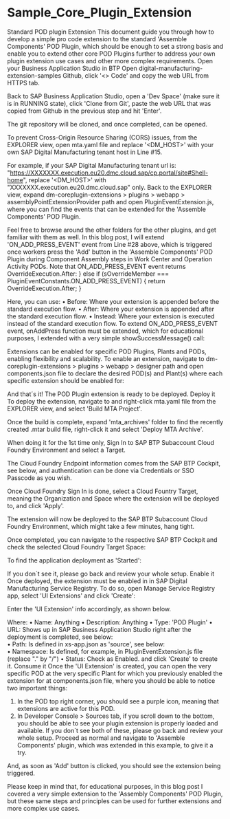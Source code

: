 # Sample_Core_Plugin_Extension
Standard POD plugin Extension
This document guide you through how to develop a simple pro code extension to the standard 'Assemble Components' POD Plugin, which should be enough to set a strong basis and enable you to extend other core POD Plugins further to address your own plugin extension use cases and other more complex requirements.
Open your Business Application Studio in BTP
Open digital-manufacturing-extension-samples Github, click '<> Code' and copy the web URL from HTTPS tab.
 
Back to SAP Business Application Studio, open a 'Dev Space' (make sure it is in RUNNING state), click 'Clone from Git', paste the web URL that was copied from Github in the previous step and hit 'Enter'.
 
The git repository will be cloned, and once completed, can be opened.
  
To prevent Cross-Origin Resource Sharing (CORS) issues, from the EXPLORER view, open mta.yaml file and replace '<DM_HOST>' with your own SAP Digital Manufacturing tenant host in Line #15.
 
For example, if your SAP Digital Manufacturing tenant url is: "https://XXXXXXX.execution.eu20.dmc.cloud.sap/cp.portal/site#Shell-home", replace '<DM_HOST>' with "XXXXXXX.execution.eu20.dmc.cloud.sap" only.
Back to the EXPLORER view, expand dm-coreplugin-extensions > plugins > webapp > assemblyPointExtensionProvider path and open PluginEventExtension.js, where you can find the events that can be extended for the 'Assemble Components' POD Plugin.
 
Feel free to browse around the other folders for the other plugins, and get familiar with them as well.
In this blog post, I will extend 'ON_ADD_PRESS_EVENT' event from Line #28 above, which is triggered once workers press the 'Add' button in the 'Assemble Components' POD Plugin during Component Assembly steps in Work Center and Operation Activity PODs.
Note that ON_ADD_PRESS_EVENT event returns OverrideExecution.After:
            } else if (sOverrideMember === PluginEventConstants.ON_ADD_PRESS_EVENT) {
                return OverrideExecution.After;
            }
 
Here, you can use:
•	Before: Where your extension is appended before the standard execution flow.
•	After: Where your extension is appended after the standard execution flow.
•	Instead: Where your extension is executed instead of the standard execution flow.
To extend ON_ADD_PRESS_EVENT event, onAddPress function must be extended, which for educational purposes, I extended with a very simple showSuccessMessage() call:


 
Extensions can be enabled for specific POD Plugins, Plants and PODs, enabling flexibility and scalability.
To enable an extension, navigate to dm-coreplugin-extensions > plugins > webapp > designer path and open components.json file to declare the desired POD(s) and Plant(s) where each specific extension should be enabled for:
 
And that´s it! The POD Plugin extension is ready to be deployed.
Deploy it
To deploy the extension, navigate to and right-click mta.yaml file from the EXPLORER view, and select 'Build MTA Project'.
 
Once the build is complete, expand 'mta_archives' folder to find the recently created .mtar build file, right-click it and select 'Deploy MTA Archive'.
 
When doing it for the 1st time only, Sign In to SAP BTP Subaccount Cloud Foundry Environment and select a Target.
 
The Cloud Foundry Endpoint information comes from the SAP BTP Cockpit, see below, and authentication can be done via Credentials or SSO Passcode as you wish.
 
Once Cloud Foundry Sign In is done, select a Cloud Fountry Target, meaning the Organization and Space where the extension will be deployed to, and click 'Apply'.
 
The extension will now be deployed to the SAP BTP Subaccount Cloud Foundry Environment, which might take a few minutes, hang tight.
 
Once completed, you can navigate to the respective SAP BTP Cockpit and check the selected Cloud Foundry Target Space:
 
To find the application deployment as 'Started':
 
If you don´t see it, please go back and review your whole setup.
Enable it
Once deployed, the extension must be enabled in in SAP Digital Manufacturing Service Registry.
To do so, open Manage Service Registry app, select 'UI Extensions' and click 'Create':
 
Enter the 'UI Extension' info accordingly, as shown below.
 
Where:
•	Name: Anything
•	Description: Anything
•	Type: 'POD Plugin'
•	URL: Shows up in SAP Business Application Studio right after the deployment is completed, see below:  
•	Path: Is defined in xs-app.json as 'source', see below:  
•	Namespace: Is defined, for example, in PluginEventExtension.js file (replace "." by "/") 
•	Status: Check as Enabled.
and click 'Create' to create it.
Consume it
Once the 'UI Extension' is created, you can open the very specific POD at the very specific Plant for which you previously enabled the extension for at components.json file, where you should be able to notice two important things:
 
1.	In the POD top right corner, you should see a purple icon, meaning that extensions are active for this POD.
2.	In Developer Console > Sources tab, if you scroll down to the bottom, you should be able to see your plugin extension is properly loaded and available.
If you don´t see both of these, please go back and review your whole setup.
Proceed as normal and navigate to 'Assemble Components' plugin, which was extended in this example, to give it a try.
 
And, as soon as 'Add' button is clicked, you should see the extension being triggered.
 
Please keep in mind that, for educational purposes, in this blog post I covered a very simple extension to the 'Assembly Components' POD Plugin, but these same steps and principles can be used for further extensions and more complex use cases.

